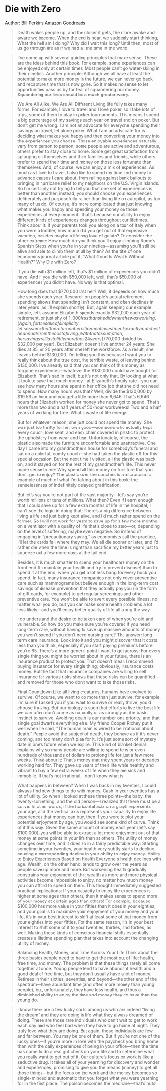 # Die with Zero
Author: Bill Perkins
[Amazon](https://amzn.to/3hyIr9m)
[Goodreads](https://www.goodreads.com/en/book/show/52950915-die-with-zero)

>Death wakes people up, and the closer it gets, the more awake and aware we become. When the end is near, we suddenly start thinking, What the hell am I doing? Why did I wait this long? Until then, most of us go through life as if we had all the time in the world.

>I’ve come up with several guiding principles that make sense. These are the ideas behind this book. For example, some experiences can be enjoyed only at certain times: Most people can’t go water-skiing in their nineties. Another principle: Although we all have at least the potential to make more money in the future, we can never go back and recapture time that is now gone. So it makes no sense to let opportunities pass us by for fear of squandering our money. Squandering our lives should be a much greater worry.

>We Are All Alike, We Are All Different Living life fully takes many forms. For example, I love to travel and I love poker, so I take lots of trips, some of them to play in poker tournaments. This means I spend a big percentage of my savings each year on travel and on poker. But don’t get me wrong: I am not an advocate for everyone spending their savings on travel, let alone poker. What I am an advocate for is deciding what makes you happy and then converting your money into the experiences you choose. Those enjoyable experiences naturally vary from person to person; some people are active and adventurous, others prefer to stay close to home. Some get great satisfaction from splurging on themselves and their families and friends, while others prefer to spend their time and money on those less fortunate than themselves. And, of course, we can enjoy a mix of experiences. As much as I love to travel, I also like to spend my time and money to advance causes I care about, from railing against bank bailouts to bringing in hurricane relief to my neighbors on the U.S. Virgin Islands. So I’m certainly not trying to tell you that one set of experiences is better than another; instead, you should choose your experiences deliberately and purposefully rather than living life on autopilot, as too many of us do. Of course, it’s more complicated than just knowing what makes you happy and spending your money on those experiences at every moment. That’s because our ability to enjoy different kinds of experiences changes throughout our lifetimes. Think about it: If your parents took you along on a tour of Italy when you were a toddler, how much did you get out of that expensive vacation, besides maybe a lifelong love of gelato? Or consider the other extreme: How much do you think you’ll enjoy climbing Rome’s Spanish Steps when you’re in your nineties—assuming you’ll still be alive and able to climb them at all by then? As the title of one economics journal article put it, “What Good Is Wealth Without Health?”
Why Die with Zero?

>If you die with $1 million left, that’s $1 million of experiences you didn’t have. And if you die with $50,000 left, well, that’s $50,000 of experiences you didn’t have. No way is that optimal.

>How long does that $770,000 last her? Well, it depends on how much she spends each year. Research on people’s actual retirement spending shows that spending isn’t constant, and often declines in later years (as I’ll explain shortly). But, again keeping our example simple, let’s assume Elizabeth spends exactly $32,000 each year of retirement, or just shy of $1,000 less than she did when she was working. (Again, for the sake of simplicity, let’s assume that the return on her retirement investments exactly matches the annual rise in the cost of living.) With that assumption, her savings will last a little more than 24 years ($770,000 divided by $32,000 per year). But Elizabeth doesn’t live another 24 years: She dies at 85, or 20 years after she left the workforce. As a result, she leaves behind $130,000. I’m telling you this because I want you to really think about the true cost, the terrible waste, of leaving behind $130,000. I’ve already said that you can think of this money as forgone experiences—whatever the $130,000 could have bought for Elizabeth. That’s sad in itself, but it’s not only that. By looking at what it took to save that much money—at Elizabeth’s hourly rate—you can see how many hours she spent in her office job that she did not need to spend. How many hours was that? Well, divide the $130,000 by $19.56 an hour and you get a little more than 6,646. That’s 6,646 hours that Elizabeth worked for money she never got to spend. That’s more than two and a half years of 50-hour workweeks! Two and a half years of working for free. What a waste of life energy.

>But for whatever reason, she just could not spend the money. She was just too thrifty for her own good—someone who actually kept every couch, love seat, and easy chair covered in plastic to protect the upholstery from wear and tear. Unfortunately, of course, the plastic also made the furniture uncomfortable and unattractive. One day I came into my grandmother’s house for somebody’s funeral and sat on a colorful, comfy couch—she had taken the plastic off for this special occasion. But the next time I visited, all the plastic was back on, and it stayed on for the rest of my grandmother’s life. This never made sense to me: Why spend all this money on furniture that you don’t get to enjoy? The plastic over the couches is a microcosmic example of much of what I’m talking about in this book: the senselessness of indefinitely delayed gratification.

>But let’s say you’re not part of the vast majority—let’s say you’re worth millions or tens of millions. What then? Even if I earn enough that I could save up for a few extra months of life in the hospital, I can’t see the logic in doing that: There’s a big difference between living a life and just being kept alive, and I’d much rather spend on the former. So I will not work for years to save up for a few more months on a ventilator with a quality of life that’s close to zero—or, depending on the level of suffering, maybe even negative. So instead of engaging in “precautionary saving,” as economists call the practice, I’ll let the cards fall where they may. We all die sooner or later, and I’d rather die when the time is right than sacrifice my better years just to squeeze out a few more days at the tail end.

>Besides, it is much smarter to spend your healthcare money on the front end (to maintain your health and try to prevent disease) than to spend it at the end, when you get a lot less bang for every buck you spend. In fact, many insurance companies not only cover preventive care such as mammograms but believe enough in the long-term cost savings of disease prevention that they actually pay you (in the form of gift cards, for example) to get regular screenings and other preventive care. You won’t be able to avert every possible illness, no matter what you do, but you can make some health problems a lot less likely—and you’ll enjoy better quality of life all along the way.

>I do understand the desire to be taken care of when you’re old and vulnerable. So how do you make sure you’re covered if you need long-term care, without having to save up massive amounts of money you won’t spend if you don’t need nursing care? The answer: long-term care insurance. Look into it and you might discover that it costs less than you think, especially if you start paying premiums before you’re 65. There’s a more general point I want to get across: For every single thing you might be worried about in your future, there is an insurance product to protect you. That doesn’t mean I recommend buying insurance for every single thing; obviously, insurance costs money. But the fact that insurance companies are willing to sell insurance for various risks shows that these risks can be quantified—and removed for those who don’t want to take those risks.

>Final Countdown Like all living creatures, humans have evolved to survive. Of course, we want to do more than just survive; for example, I’m sure if I asked you if you want to survive or really thrive, you’d choose thriving. But our biology is such that efforts to live the best life we can often don’t come as naturally or as strongly as the basic instinct to survive. Avoiding death is our number one priority, and that single goal dwarfs everything else. My friend Cooper Richey put it well when he said, “The human brain is wired to be irrational about death.” People avoid the subject of death, they behave as if it’s never coming, and too many don’t plan for it. It’s just some sort of mystery date in one’s future when we expire. This kind of blanket denial explains why so many people are willing to spend tens or even hundreds of thousands of dollars to prolong life for just a few more weeks. Think about it: That’s money that they spent years or decades working hard for. They gave up years of their life while healthy and vibrant to buy a few extra weeks of life when they are sick and immobile. If that’s not irrational, I don’t know what is!

>What happens in between? When I was back in my twenties, I could always find new things to do with money. Cash in your twenties has a lot of utility. So when I looked at these three points—the baby, the twenty-something, and the old person—I realized that there must be a curve. In other words, if the horizontal axis on a graph represents your age, and the vertical axis represents your capacity to enjoy life experiences that money can buy, then if you were to plot your potential enjoyment by age, you would see some kind of curve. Think of it this way: Given the same amount of money each year (let’s say $100,000), you will be able to extract a lot more enjoyment out of that money at some points in your life than at others. The utility of money changes over time, and it does so in a fairly predictable way: Starting sometime in your twenties, your health very subtly starts to decline, causing a corresponding decline in your ability to enjoy money. Ability to Enjoy Experiences Based on Health Everyone's health declines with age. Wealth, on the other hand, tends to grow over the years as people save up more and more. But worsening health gradually constrains your enjoyment of that wealth as more and more physical activities become impossible to enjoy, no matter how much money you can afford to spend on them. This thought immediately suggested practical implications: If your capacity to enjoy life experiences is higher at some ages than others, then it makes sense to spend more of your money at certain ages than others! For example, because $100,000 has more value in your fifties than it does in your eighties, and your goal is to maximize your enjoyment of your money and your life, it’s in your best interest to shift at least some of that money from your eighties into your fifties. For the same reason, it’s in your best interest to shift some of it to your twenties, thirties, and forties, as well. Making these kinds of conscious financial shifts essentially creates a lifetime spending plan that takes into account the changing utility of money.

>Balancing Health, Money, and Time Across Your Life Think about the three basics people need to have to get the most out of life: health, free time, and money. The problem is that these things rarely all come together at once. Young people tend to have abundant health and a good deal of free time, but they don’t usually have a lot of money. Retirees in their sixties, seventies, and beyond—the other end of the spectrum—have abundant time (and often more money than young people), but, unfortunately, they have less health, and thus a diminished ability to enjoy the time and money they do have than the young do.

>I know there are a few lucky souls among us who are indeed “living the dream” and they are doing in life what they always dreamed of doing. These are those rare individuals who can’t wait to get to work each day and who feel bad when they have to go home at night. They truly love what they are doing. But again, those individuals are few and far between. You may be one of them. But if you’re not one of the lucky ones—if you’re more in love with the paycheck you bring home than with the daily experiences of being in your office—then the time has come to do a real gut check on your life and to determine what you really want to get out of it. Our culture’s focus on work is like a seductive drug. It takes all of your yearning for discovery and wonder and experiences, promising to give you the means (money) to get all those things—but the focus on the work and the money becomes so single-minded and automatic that you forget what you were yearning for in the first place. The poison becomes the medicine—that’s nuts!